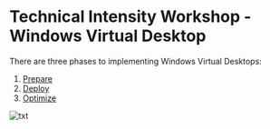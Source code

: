 # Technical Intensity Workshop - Windows Virtual Desktop

There are three phases to implementing Windows Virtual Desktops:

1. [Prepare](prepare.md)
2. [Deploy](deploy.md)
3. [Optimize](optimize.md)

![txt](https://github.com/one-commercial-partner/OCPScale/blob/master/docs/Azure/BootCamps/WVD/.attachments/wvd-prep-deploy-optimize.png)
